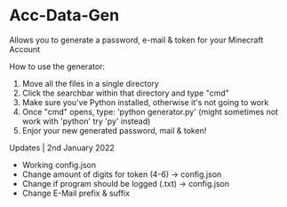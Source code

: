 # Acc-Data-Gen
Allows you to generate a password, e-mail &amp; token for your Minecraft Account

How to use the generator:
1. Move all the files in a single directory
2. Click the searchbar within that directory and type "cmd"
3. Make sure you've Python installed, otherwise it's not going to work
4. Once "cmd" opens, type: 'python generator.py' (might sometimes not work with 'python' try 'py' instead)
5. Enjor your new generated password, mail & token!


Updates | 2nd January 2022
+ Working config.json
+ Change amount of digits for token (4-6) -> config.json
+ Change if program should be logged (.txt) -> config.json
+ Change E-Mail prefix & suffix

